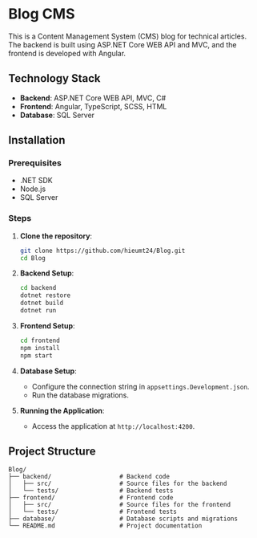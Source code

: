 # Blog CMS

This is a Content Management System (CMS) blog for technical articles. The backend is built using ASP.NET Core WEB API and MVC, and the frontend is developed with Angular.

## Technology Stack

- **Backend**: ASP.NET Core WEB API, MVC, C#
- **Frontend**: Angular, TypeScript, SCSS, HTML
- **Database**: SQL Server

## Installation

### Prerequisites

- .NET SDK
- Node.js
- SQL Server

### Steps

1. **Clone the repository**:

    ```bash
    git clone https://github.com/hieumt24/Blog.git
    cd Blog
    ```

2. **Backend Setup**:

    ```bash
    cd backend
    dotnet restore
    dotnet build
    dotnet run
    ```

3. **Frontend Setup**:

    ```bash
    cd frontend
    npm install
    npm start
    ```

4. **Database Setup**:
   
   - Configure the connection string in `appsettings.Development.json`.
   - Run the database migrations.

5. **Running the Application**:

   - Access the application at `http://localhost:4200`.

## Project Structure

```plaintext
Blog/
├── backend/                   # Backend code
│   ├── src/                   # Source files for the backend
│   └── tests/                 # Backend tests
├── frontend/                  # Frontend code
│   ├── src/                   # Source files for the frontend
│   └── tests/                 # Frontend tests
├── database/                  # Database scripts and migrations
└── README.md                  # Project documentation

